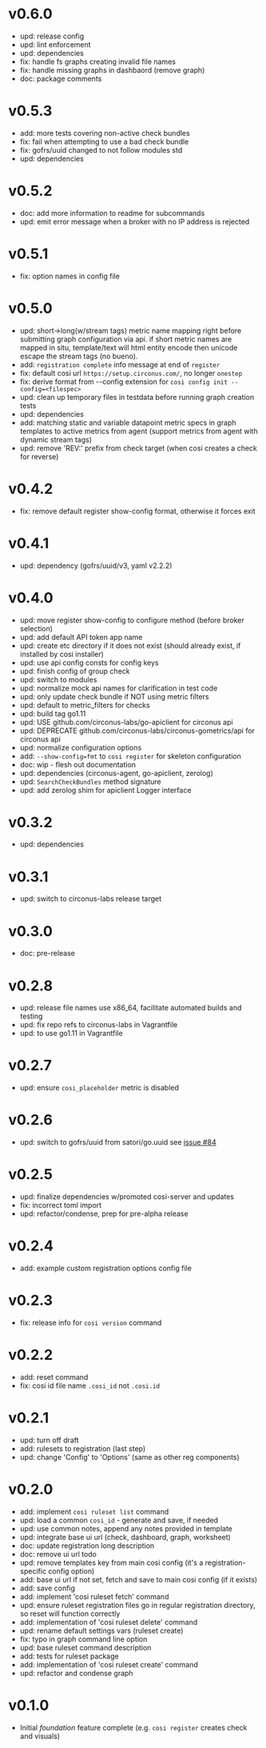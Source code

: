 # v0.6.0

* upd: release config
* upd: lint enforcement
* upd: dependencies
* fix: handle fs graphs creating invalid file names
* fix: handle missing graphs in dashbaord (remove graph)
* doc: package comments

# v0.5.3

* add: more tests covering non-active check bundles
* fix: fail when attempting to use a bad check bundle
* fix: gofrs/uuid changed to not follow modules std
* upd: dependencies

# v0.5.2

* doc: add more information to readme for subcommands
* upd: emit error message when a broker with no IP address is rejected

# v0.5.1

* fix: option names in config file

# v0.5.0

* upd: short->long(w/stream tags) metric name mapping right before submitting graph configuration via api. if short metric names are mapped in situ, template/text will html entity encode then unicode escape the stream tags (no bueno).
* add: `registration complete` info message at end of `register`
* fix: default cosi url `https://setup.circonus.com/`, no longer `onestep`
* fix: derive format from --config extension for `cosi config init --config=<filespec>`
* upd: clean up temporary files in testdata before running graph creation tests
* upd: dependencies
* add: matching static and variable datapoint metric specs in graph templates to active metrics from agent (support metrics from agent with dynamic stream tags)
* upd: remove 'REV:' prefix from check target (when cosi creates a check for reverse)

# v0.4.2

* fix: remove default register show-config format, otherwise it forces exit

# v0.4.1

* upd: dependency (gofrs/uuid/v3, yaml v2.2.2)

# v0.4.0

* upd: move register show-config to configure method (before broker selection)
* upd: add default API token app name
* upd: create etc directory if it does not exist (should already exist, if installed by cosi installer)
* upd: use api config consts for config keys
* upd: finish config of group check
* upd: switch to modules
* upd: normalize mock api names for clarification in test code
* upd: only update check bundle if NOT using metric filters
* upd: default to metric_filters for checks
* upd: build tag go1.11
* upd: USE github.com/circonus-labs/go-apiclient for circonus api
* upd: DEPRECATE github.com/circonus-labs/circonus-gometrics/api for circonus api
* upd: normalize configuration options
* add: `--show-config=fmt` to `cosi register` for skeleton configuration
* doc: wip - flesh out documentation
* upd: dependencies (circonus-agent, go-apiclient, zerolog)
* upd: `SearchCheckBundles` method signature
* upd: add zerolog shim for apiclient Logger interface

# v0.3.2

* upd: dependencies

# v0.3.1

* upd: switch to circonus-labs release target

# v0.3.0

* doc: pre-release

# v0.2.8

* upd: release file names use x86_64, facilitate automated builds and testing
* upd: fix repo refs to circonus-labs in Vagrantfile
* upd: to use go1.11 in Vagrantfile

# v0.2.7

* upd: ensure `cosi_placeholder` metric is disabled

# v0.2.6

* upd: switch to gofrs/uuid from satori/go.uuid see [issue #84](https://github.com/satori/go.uuid/issues/84)

# v0.2.5

* upd: finalize dependencies w/promoted cosi-server and updates
* fix: incorrect toml import
* upd: refactor/condense, prep for pre-alpha release

# v0.2.4

* add: example custom registration options config file

# v0.2.3

* fix: release info for `cosi version` command

# v0.2.2

* add: reset command
* fix: cosi id file name `.cosi_id` not `.cosi.id`

# v0.2.1

* upd: turn off draft
* add: rulesets to registration (last step)
* upd: change 'Config' to 'Options' (same as other reg components)

# v0.2.0

* add: implement `cosi ruleset list` command
* upd: load a common `cosi_id` - generate and save, if needed
* upd: use common notes, append any notes provided in template
* upd: integrate base ui url (check, dashboard, graph, worksheet)
* doc: update registration long description
* doc: remove ui url todo
* upd: remove templates key from main cosi config (it's a registration-specific config option)
* add: base ui url if not set, fetch and save to main cosi config (if it exists)
* add: save config
* add: implement 'cosi ruleset fetch' command
* upd: ensure ruleset registration files go in regular registration directory, so reset will function correctly
* add: implementation of 'cosi ruleset delete' command
* upd: rename default settings vars (ruleset create)
* fix: typo in graph command line option
* upd: base ruleset command description
* add: tests for ruleset package
* add: implementation of 'cosi ruleset create' command
* upd: refactor and condense graph

# v0.1.0

* Initial _foundation_ feature complete (e.g. `cosi register` creates check and visuals)
